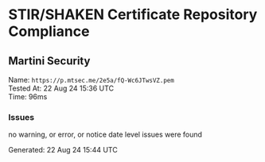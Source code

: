 # STIR/SHAKEN Certificate Repository Compliance

## Martini Security

Name: `https://p.mtsec.me/2e5a/fQ-Wc6JTwsVZ.pem`\
Tested At: 22 Aug 24 15:36 UTC\
Time: 96ms

### Issues

no warning, or error, or notice date level issues were found

Generated: 22 Aug 24 15:44 UTC